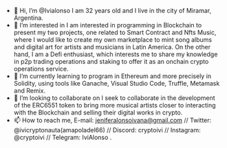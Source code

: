 - 👋 Hi, I’m @Ivialonso I am 32 years old and I live in the city of Miramar, Argentina.
- 👀 I’m interested in I am interested in programming in Blockchain to present my two projects, one related to Smart Contract and Nfts Music, where I would like to create my own marketplace to mint song albums and digital art for artists and musicians in Latin America. On the other hand, I am a Defi enthusiast, which interests me to share my knowledge in p2p trading operations and staking to offer it as an onchain crypto operations service.
- 🌱 I’m currently learning to program in Ethereum and more precisely in Solidity, using tools like Ganache, Visual Studio Code, Truffle, Metamask and Remix.
- 💞️ I’m looking to collaborate on I seek to collaborate in the development of the ERC6551 token to bring more musical artists closer to interacting with the Blockchain and selling their digital works in crypto.
- 📫 How to reach me, E-mail: jeniferalonsoivana@gmail.com // Twitter: @ivicryptonauta(amapoladel66) // Discord: cryptoivi // Instagram: @cryptoivi // Telegram: IviAlonso .
